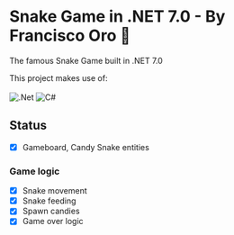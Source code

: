 # Snake Game in .NET 7.0 - By Francisco Oro 🏑
The famous Snake Game built in .NET 7.0

This project makes use of: <br><br>
![.Net](https://img.shields.io/badge/.NET-5C2D91?style=for-the-badge&logo=.net&logoColor=white)
![C#](https://img.shields.io/badge/c%23-%23239120.svg?style=for-the-badge&logo=c-sharp&logoColor=white)

## Status
- [x] Gameboard, Candy Snake entities
### Game logic
- [x] Snake movement
- [x] Snake feeding
- [x] Spawn candies
- [x] Game over logic  
